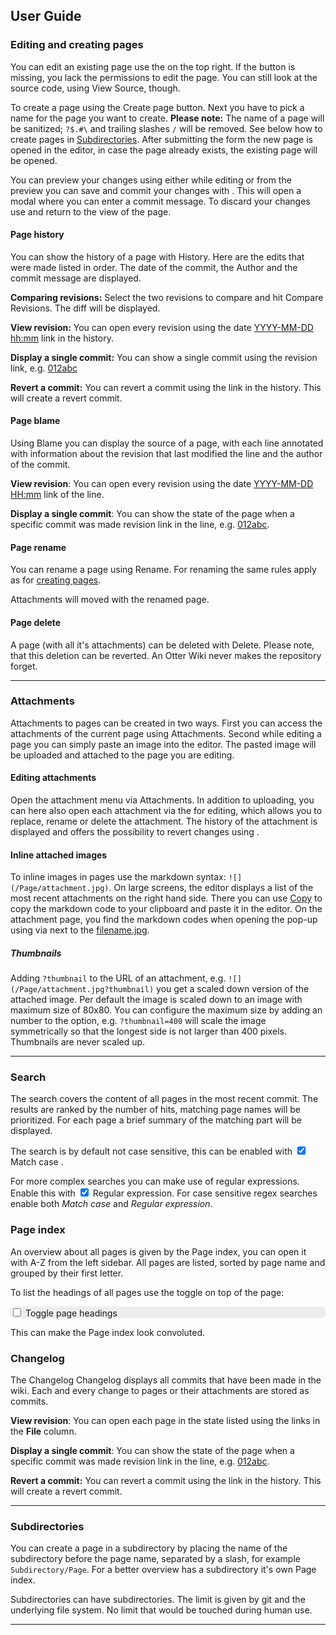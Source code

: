 ## User Guide

### Editing and creating pages

You can edit an existing page use the <span class="btn btn-primary btn-sm btn-hlp"><i class="fas fa-pencil-alt"></i></span> on the top right. If the button is missing, you lack the permissions to edit the page. You can still look at the source code, using <span class="help-button"><span class="btn btn-square btn-sm"><i class="fas fa-ellipsis-v"></i></span> <i class="fas fa-caret-right"></i> <span class="btn btn-square btn-sm"><i class="fab fa-markdown"></i></span> View Source</span>, though.

To create a page using the <span class="help-button"><span class="btn btn-square btn-sm"><i class="far fa-file"></i></span> Create page</span> button. Next you have to pick a name for the page you want to create. **Please note:** The name of a page will be sanitized; `?$.#\` and trailing slashes `/` will be removed. See below how to create pages in [Subdirectories](#subdirectories). After submitting the form the new page is opened in the editor, in case the page already exists, the existing page will be opened.

You can preview your changes using <span class="btn btn-primary btn-sm btn-hlp"><i class="far fa-eye"></i></span> either while editing or from the preview you can save and commit your changes with <span class="btn btn-success btn-sm btn-hlp"> <i class="fas fa-save"></i></span>. This will open a modal where you can enter a commit message. To discard your changes use <span class="btn btn-danger btn-sm btn-hlp" style="border: None;" role="button"><i class="fas fa-window-close"></i></span> and return to the view of the page.

#### Page history

You can show the history of a page with <span class="help-button"><span class="btn btn-square btn-sm"><i class="fas fa-ellipsis-v"></i></span> <i class="fas fa-caret-right"></i> <span class="btn btn-square btn-sm"><i class="far fa-file-alt"></i></span> History</span>. Here are the edits that were made listed in order. The date of the commit, the Author and the commit message are displayed.

**Comparing revisions:** Select the two revisions to compare and hit <span class="btn btn-primary btn-sm btn-hlp">Compare Revisions</span>. The diff will be displayed.

**View revision:** You can open every revision using the date <span class="help-button"><a href="#">YYYY-MM-DD hh:mm</a></span> link in the history.

**Display a single commit:** You can show a single commit using the revision
link, e.g. <span class="help-button"><a href="#" x class="btn revision-small">012abc</a></span>

**Revert a commit:** You can revert a commit using the <span class="help-button"><a hre="#"><i class="fas fa-undo"></i></a></span> link in the history. This will create a revert commit.

#### Page blame

Using <span class="help-button"><span class="btn btn-square btn-sm"><i class="fas fa-ellipsis-v"></i></span> <i class="fas fa-caret-right"></i> <span class="btn btn-square btn-sm"><i class="fas fa-people-arrows"></i></span> Blame</span> you can display the source of a page, with each line annotated with information about the revision that last modified the line and the author of the commit.

**View revision**: You can open every revision using the date
<span class="help-button"><a href="#">YYYY-MM-DD HH:mm</a></span> link of the line.

**Display a single commit**: You can show the state of the page when a specific
commit was made revision link in the line, e.g. <span class="help-button"><a href="#" x class="btn revision-small">012abc</a></span>.

#### Page rename

You can rename a page using <span class="help-button"><span class="btn btn-square btn-sm"><i class="fas fa-ellipsis-v"></i></span> <i class="fas fa-caret-right"></i> <span class="btn btn-square btn-sm"><i class="fas fa-edit"></i></span> Rename</span>. For renaming the same rules apply as for [creating pages](#creating-and-editing-pages).

Attachments will moved with the renamed page.

#### Page delete

A page (with all it's attachments) can be deleted with <span class="help-button"><span class="btn btn-square btn-sm"><i class="fas fa-ellipsis-v"></i></span> <i class="fas fa-caret-right"></i> <span class="btn btn-square btn-sm"><i class="far fa-trash-alt"></i></span> Delete</span>. Please note, that this deletion can be reverted. An Otter Wiki never makes the repository forget.

---

### Attachments

Attachments to pages can be created in two ways. First you can access the attachments of the current page
using
<span class="help-button"><span class="btn btn-square btn-sm"><i class="fas fa-ellipsis-v"></i></span> <i class="fas fa-caret-right"></i> <span class="btn btn-square btn-sm"><i class="fa fa-paperclip"></i></span> Attachments</span>. Second while editing a page you can simply paste an image into the editor.
The pasted image will be uploaded and attached to the page you are editing.

#### Editing attachments

Open the attachment menu via <span class="help-button"><span class="btn btn-square btn-sm"><i class="fas fa-ellipsis-v"></i></span> <i class="fas fa-caret-right"></i> <span class="btn btn-square btn-sm"><i class="fa fa-paperclip"></i></span> Attachments</span>. 
In addition to uploading, you can here also open each attachment via the <span class="help-button"><a hre="#"><i class="fas fa-edit"></i></a></span> for editing, which allows you to replace, rename or delete the attachment. The history of the attachment is displayed and offers the possibility to revert changes using <span class="help-button"><a hre="#"><i class="fas fa-undo"></i></a></span>.

#### Inline attached images

To inline images in pages use the markdown syntax: `![](/Page/attachment.jpg)`.
On large screens, the editor displays a list of the most recent attachments on the
right hand side. There you can use <span class="help-button"><a href="#" class="btn btn-xsm"><i class="fas fa-copy"></i> Copy</a></span> to copy the markdown code to your clipboard
and paste it in the editor. On the attachment page, you find the markdown codes
when opening the pop-up using via <span class="help-button"><a hre="#"><i class="fas fa-copy"></i></a></span> next to the <span class="help-button"><a href="#">filename.jpg</a></span>.

##### Thumbnails

Adding `?thumbnail` to the URL of an attachment, e.g. `![](/Page/attachment.jpg?thumbnail)`
you get a scaled down version of the attached image. Per default the image is scaled down to an
image with maximum size of 80x80. You can configure the maximum size by adding
an number to the option, e.g. `?thumbnail=400` will scale the image
symmetrically so that the longest side is not larger than 400 pixels. Thumbnails are
never scaled up.

---

### Search

The search covers the content of all pages in the most recent commit. The
results are ranked by the number of hits, matching page names will be
prioritized. For each page a brief summary of the matching part will be
displayed.

<p>The search is by default not case sensitive, this can be enabled with
<span class="help-button"><input type="checkbox" style="display:inline;" id="is_casesensitive" checked>
Match case </span>.</p>

<p>For more complex searches you can make use of regular expressions. Enable
this with <span class="help-button"><input type="checkbox" style="display:inline;" id="is_regexp" checked>
Regular expression</span>. For case sensitive regex searches enable both <em>Match
case</em> and <em>Regular expression</em>.</p>

### Page index

An overview about all pages is given by the Page index, you can open it with
<span class="help-button"><span class="btn btn-square btn-sm"><i class="fas fa-list"></i></span> A-Z</span> from the left sidebar. All pages are listed, sorted by page name and 
grouped by their first letter.

To list the headings of all pages use the toggle on top of the page:
<div class="d-inline-block custom-switch font-size-12 btn-hlp" style="border-radius: 0.5rem; background-color: rgba(100, 100, 100, 0.1);">
  <input type="checkbox" id="switch-headings" value="">
  <label for="switch-headings">Toggle page headings</label>
</div>

This can make the Page index look convoluted.

### Changelog

The Changelog <span class="help-button"><span class="btn btn-square btn-sm"><i class="fas fa-ellipsis-v"></i></span> <i class="fas fa-caret-right"></i> <span class="btn btn-square btn-sm"><i class="fas fa-history"></i></span> Changelog</span> displays all commits that have been
made in the wiki. Each and every change to pages or their attachments are stored
as commits.

**View revision**: You can open each page in the state listed using the links in
the **File** column.

**Display a single commit**: You can show the state of the page when a specific
commit was made revision link in the line, e.g. <span class="help-button"><a href="#" x class="btn revision-small">012abc</a></span>.

**Revert a commit:** You can revert a commit using the <span class="help-button"><a hre="#"><i class="fas fa-undo"></i></a></span> link in the history. This will create a revert commit.

---

### Subdirectories

You can create a page in a subdirectory by placing the name of the subdirectory
before the page name, separated by a slash, for example `Subdirectory/Page`.
For a better overview has a subdirectory it's own Page index.

Subdirectories can have subdirectories. The limit is given by git and the
underlying file system. No limit that would be touched during human use.

---


[modeline]: # ( vim: set fenc=utf-8 spell spl=en sts=4 et tw=80: )
